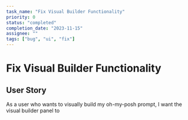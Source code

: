 ```yaml
---
task_name: "Fix Visual Builder Functionality"
priority: 0
status: "completed"
completion_date: "2023-11-15"
assignee: ""
tags: ["bug", "ui", "fix"]
---
```


# Fix Visual Builder Functionality

## User Story

As a user who wants to visually build my oh-my-posh prompt, I want the visual builder panel to